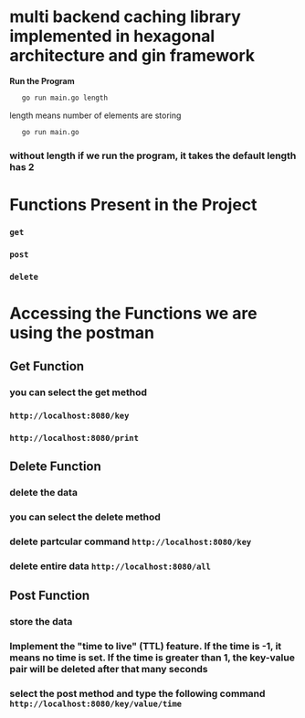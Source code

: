 # multi backend caching library implemented in hexagonal architecture and gin framework

 **Run the Program**
   ```bash
      go run main.go length
   ```
   length means number of elements are storing
   ```bash
      go run main.go
   ```
###  without length if we run the program, it takes the default length has 2

# Functions Present in the Project
### `get`  
### `post`
### `delete`

# Accessing the Functions we are using the postman
## Get Function
### you can select the get method 
### ```http://localhost:8080/key```
### ```http://localhost:8080/print```

## Delete Function
### delete the data
### you can select the delete method
### delete partcular command ```http://localhost:8080/key```
### delete entire data ```http://localhost:8080/all```

## Post Function
### store the data
### Implement the "time to live" (TTL) feature. If the time is -1, it means no time is set. If the time is greater than 1, the key-value pair will be deleted after that many seconds
### select the post method and type the following command ```http://localhost:8080/key/value/time```
